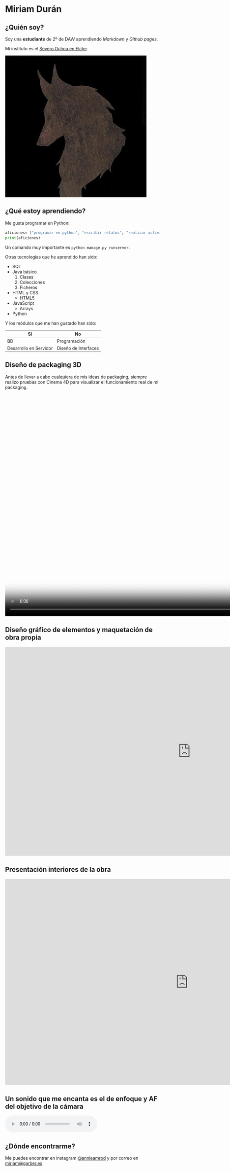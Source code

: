 # Miriam Durán

## ¿Quién soy?
Soy una **estudiante** de 2º de DAW aprendiendo *Markdown*  y *Github pages*.

Mi instituto es el [Severo Ochoa en Elche](https://portal.edu.gva.es/03013224/es/inicio/).

![Imagen de perfil de un lobo](lobo-perfil.jpg)

## ¿Qué estoy aprendiendo?
Me gusta programar en Python:
``` python
aficiones= ["programar en python", "escribir relatos", "realizar actividades relacionadas con el diseño gráfico", "tocar el piano", "fotografía"]
print(aficiones)
```

Un comando muy importante es `python manage.py runserver`.

Otras tecnologías que he aprendido han sido:

* SQL
* Java básico
    1. Clases
    2. Colecciones
    3. Ficheros
* HTML y CSS
    * HTML5
* JavaScript
    * Arrays
* Python

Y los módulos que me han gustado han sido:

| Sí    | No
| ---   | ---
| BD    |Programación
|Desarrollo en Servidor | Diseño de Interfaces

## Diseño de packaging 3D

Antes de llevar a cabo cualquiera de mis ideas de packaging, siempre realizo pruebas con Cinema 4D para visualizar el funcionamiento real de mi packaging.

<video width="1280px" height="720px" controls poster="videos/portadas/portada.jpg">
  <source src="videos/Final_Miriam_Duran_Cinema.mp4" type="video/mp4">
  <source src="videos/Final_Miriam_Duran_Cinema.ogg" type="video/ogg">
  <img src="videos/portadas/portada.jpg" alt="Video no soportado">
  Tu navegador no soporta vídeo
</video>

<br/>

## Diseño gráfico de elementos y maquetación de obra propia

<iframe width="1206" height="678" src="https://www.youtube.com/embed/-W28t-UGl3o" title="NUEVO LIBRO 'La Vida Tranquila'" frameborder="0" allow="accelerometer; autoplay; clipboard-write; encrypted-media; gyroscope; picture-in-picture; web-share" allowfullscreen></iframe>

## Presentación interiores de la obra

<iframe width="1189" height="669" src="https://www.youtube.com/embed/VkGIh9FHj1U" title="NUEVO LIBRO 'La Vida Tranquila'" frameborder="0" allow="accelerometer; autoplay; clipboard-write; encrypted-media; gyroscope; picture-in-picture; web-share" allowfullscreen></iframe>

<br/>

## Un sonido que me encanta es el de enfoque y AF del objetivo de la cámara
<audio controls>
     <source src="sounds/Objetivo Yongnuo 50mm f18 Sonido enfoque y AF.mp3" type='audio/mpeg; codecs="mp3"'>
     <source src="sounds/Objetivo Yongnuo 50mm f18 Sonido enfoque y AF.ogg" type='audio/ogg; codecs="vorbis"'>
</audio>

## ¿Dónde encontrarme?
Me puedes encontrar en instagram [@annieamrod](www.instagram.com/annieamrod) y por correo en [miriam@garber.es](mailto:miriam@garber.es)

